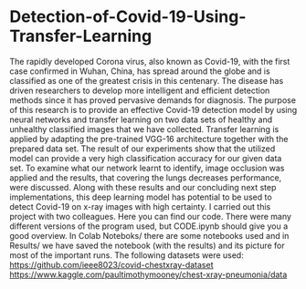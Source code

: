 # Detection-of-Covid-19-Using-Transfer-Learning

The rapidly developed Corona virus, also known as Covid-19, with the first case confirmed in Wuhan, China, has spread around the globe and is classified as one of the greatest crisis in this centenary. The disease has driven researchers to develop more intelligent and efficient detection methods since it has proved pervasive demands for diagnosis. The purpose of this research is to provide an effective Covid-19 detection model by using neural networks and transfer learning on two data sets of healthy and unhealthy classified images that we have collected. Transfer learning is applied by adapting the pre-trained VGG-16 architecture together with the prepared data set. The result of our experiments show that the utilized model can provide a very high classification accuracy for our given data set. To examine what our network learnt to identify, image occlusion was applied and the results, that covering the lungs decreases performance, were discussed. Along with these results and our concluding next step implementations, this deep learning model has potential to be used to detect Covid-19 on x-ray images with high certainty.
I carried out this project with two colleagues. Here you can find our code. There were many different versions of the program used, but CODE.ipynb should give you a good overview. In Colab Noteboks/ there are some notebooks used and in Results/ we have saved the notebook (with the results) and its picture for most of the important runs.
The following datasets were used: 
https://github.com/ieee8023/covid-chestxray-dataset
https://www.kaggle.com/paultimothymooney/chest-xray-pneumonia/data
